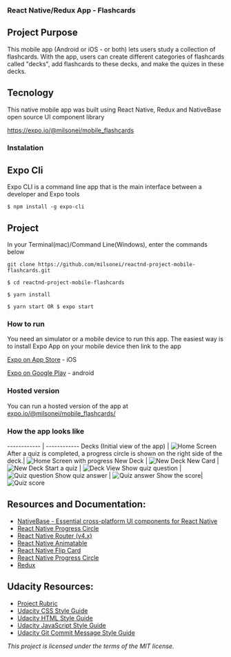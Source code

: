 ### React Native/Redux App - Flashcards
## Project Purpose
This mobile app (Android or iOS - or both) lets users study a collection of flashcards. 
With the app, users can create different categories of flashcards called "decks", add flashcards to these decks, and make the quizes in these decks.

## Tecnology
This native mobile app was built using React Native, Redux and NativeBase open source UI component library 

https://expo.io/@milsonei/mobile_flashcards

### Instalation
## Expo Cli
Expo CLI is a command line app that is the main interface between a developer and Expo tools
```
$ npm install -g expo-cli
```
## Project
In your Terminal(mac)/Command Line(Windows), enter the commands below
```
git clone https://github.com/milsonei/reactnd-project-mobile-flashcards.git

$ cd reactnd-project-mobile-flashcards

$ yarn install

$ yarn start OR $ expo start
```
### How to run
You need an simulator or a mobile device to run this app. The easiest way is to install Expo App on your mobile device then link to the app

[Expo on App Store](https://itunes.apple.com/br/app/expo-client/id982107779?mt=8) - iOS

[Expo on Google Play](https://play.google.com/store/apps/details?id=host.exp.exponent) - android

### Hosted version
You can run a hosted version of the app at [expo.io/@milsonei/mobile_flashcards/](https://expo.io/@milsonei/mobile_flashcards)


### How the app looks like
------------ | ------------
Decks (Initial view of the app) | ![Home Screen](images/screenshots/home-1.jpg)
After a quiz is completed, a progress circle is shown on the right side of the deck.| ![Home Screen with progress](images/screenshots/home-2.jpg)
New Deck | ![New Deck](images/screenshots/add-deck.jpg "new deck")
New Card | ![New Deck](images/screenshots/add-card.jpg "new deck")
Start a quiz | ![Deck View](images/screenshots/deck-view.jpg "deck view")
Show quiz question | ![Quiz question](images/screenshots/quiz-question.jpg "quiz question")
Show quiz answer | ![Quiz answer](images/screenshots/quiz-answer.jpg "quiz answer")
Show the score| ![Quiz score](images/screenshots/quiz-score.jpg "quiz score")

## Resources and Documentation:
- [NativeBase - Essential cross-platform UI components for React Native](https://docs.nativebase.io)
- [React Native Progress Circle](https://github.com/MrToph/react-native-progress-circle#readme)
- [React Native Router (v4.x)](https://github.com/aksonov/react-native-router-flux#readme)
- [React Native Animatable](https://github.com/oblador/react-native-animatable#readme)
- [React Native Flip Card](https://github.com/moschan/react-native-flip-card#readme)
- [React Native Progress Circle](https://github.com/MrToph/react-native-progress-circle#readme)
- [Redux](https://redux.js.org/introduction/getting-started)

## Udacity Resources:

- [Project Rubric](https://review.udacity.com/#!/rubrics/1215/view)
- [Udacity CSS Style Guide](http://udacity.github.io/frontend-nanodegree-styleguide/css.html)
- [Udacity HTML Style Guide](http://udacity.github.io/frontend-nanodegree-styleguide/index.html)
- [Udacity JavaScript Style Guide](http://udacity.github.io/frontend-nanodegree-styleguide/javascript.html)
- [Udacity Git Commit Message Style Guide](https://udacity.github.io/git-styleguide/)

_This project is licensed under the terms of the MIT license._